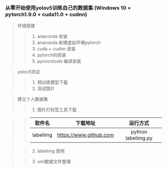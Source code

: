 ### 从零开始使用yolov5训练自己的数据集 (Windows 10 + pytorch1.9.0 + cuda11.0 + cudnn)  
> 环境搭建
>> 1. anaconda 安装
>> 2. anaconda 新建虚拟环境pytorch
>> 3. cuda + cudnn 安装
>> 4. pytorch的安装
>> 5. pycocotools 编译安装  

> yolov5测试
>> 1. 预训练模型下载
>> 2. 测试图片

> 建立个人数据集
>> 1. 图片打标签工具下载   

>>   |软件名|下载地址|运行方式|
>>   |:---:|:---:|:---:|
>>   |labelimg|<https://www.github.com>|python labelimg.py|   
   
>> 2.  labelimg 使用


>> 3. xml数据文件整理
